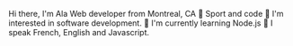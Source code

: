 Hi there, I'm Ala 
Web developer from Montreal, CA
💞️ Sport and code 
👀 I'm interested in software development.
🌱 I'm currently learning Node.js
💬 I speak French, English and Javascript.
